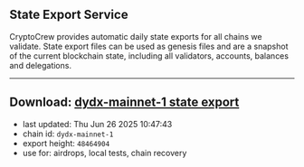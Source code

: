 ## State Export Service
CryptoCrew provides automatic daily state exports for all chains we validate. State export files can be used as genesis files and are a snapshot of the current blockchain state, including all validators, accounts, balances and delegations.

---
**Download: [dydx-mainnet-1 state export](https://dl-tyo.ccvalidators.com/SERVICE/dydx/dydx-mainnet-1_export_48464904.json)**
---

- last updated: Thu Jun 26 2025 10:47:43
- chain id: `dydx-mainnet-1`
- export height: `48464904`
- use for: airdrops, local tests, chain recovery
